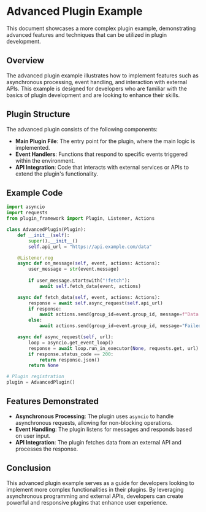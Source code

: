 # Advanced Plugin Example

This document showcases a more complex plugin example, demonstrating advanced features and techniques that can be utilized in plugin development.

## Overview

The advanced plugin example illustrates how to implement features such as asynchronous processing, event handling, and interaction with external APIs. This example is designed for developers who are familiar with the basics of plugin development and are looking to enhance their skills.

## Plugin Structure

The advanced plugin consists of the following components:

- **Main Plugin File**: The entry point for the plugin, where the main logic is implemented.
- **Event Handlers**: Functions that respond to specific events triggered within the environment.
- **API Integration**: Code that interacts with external services or APIs to extend the plugin's functionality.

## Example Code

```python
import asyncio
import requests
from plugin_framework import Plugin, Listener, Actions

class AdvancedPlugin(Plugin):
    def __init__(self):
        super().__init__()
        self.api_url = "https://api.example.com/data"

    @Listener.reg
    async def on_message(self, event, actions: Actions):
        user_message = str(event.message)
        
        if user_message.startswith("!fetch"):
            await self.fetch_data(event, actions)

    async def fetch_data(self, event, actions: Actions):
        response = await self.async_request(self.api_url)
        if response:
            await actions.send(group_id=event.group_id, message=f"Data fetched: {response}")
        else:
            await actions.send(group_id=event.group_id, message="Failed to fetch data.")

    async def async_request(self, url):
        loop = asyncio.get_event_loop()
        response = await loop.run_in_executor(None, requests.get, url)
        if response.status_code == 200:
            return response.json()
        return None

# Plugin registration
plugin = AdvancedPlugin()
```

## Features Demonstrated

- **Asynchronous Processing**: The plugin uses `asyncio` to handle asynchronous requests, allowing for non-blocking operations.
- **Event Handling**: The plugin listens for messages and responds based on user input.
- **API Integration**: The plugin fetches data from an external API and processes the response.

## Conclusion

This advanced plugin example serves as a guide for developers looking to implement more complex functionalities in their plugins. By leveraging asynchronous programming and external APIs, developers can create powerful and responsive plugins that enhance user experience.